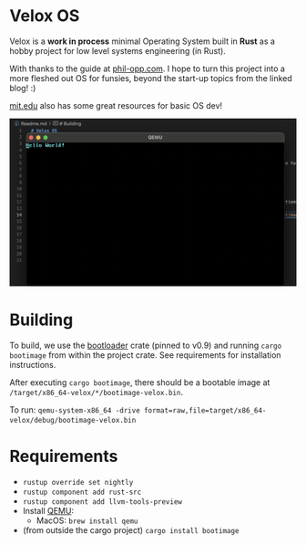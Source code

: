 # Velox OS

Velox is a **work in process** minimal Operating System built in **Rust** as a hobby project for 
low level systems engineering (in Rust).

With thanks to the guide at [phil-opp.com](https://os.phil-opp.com/minimal-rust-kernel/). I hope to turn
this project into a more fleshed out OS for funsies, beyond the start-up topics from the linked blog! :)

[mit.edu](https://pdos.csail.mit.edu/6.828/2018/labs/lab1/index.html) also has some great resources for basic OS dev!

![Hello world!](media/image.png)

# Building

To build, we use the [bootloader](https://crates.io/crates/bootloader) crate (pinned to v0.9) and 
running `cargo bootimage` from within the project crate. See requirements for installation instructions.

After executing `cargo bootimage`, there should be a bootable image at `/target/x86_64-velox/*/bootimage-velox.bin`.

To run: `qemu-system-x86_64 -drive format=raw,file=target/x86_64-velox/debug/bootimage-velox.bin`

# Requirements

- `rustup override set nightly`
- `rustup component add rust-src`
- `rustup component add llvm-tools-preview`
- Install [QEMU](https://www.qemu.org/download/):
  - MacOS: `brew install qemu`
- (from outside the cargo project) `cargo install bootimage`